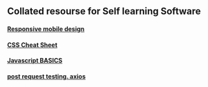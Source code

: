 ## Collated resourse for Self learning Software

#### [Responsive mobile design](https://github.com/k-ankobia/Self_Study/tree/master/mobile_first_css)

#### [CSS Cheat Sheet](CSS)

#### [Javascript BASICS](javascript_basics)

#### [post request testing. axios](javascript_basics)
